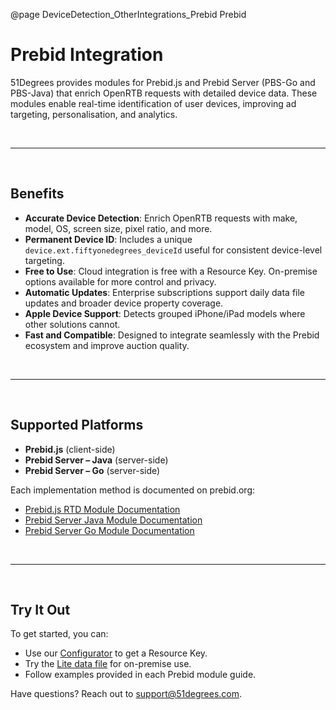 @page DeviceDetection_OtherIntegrations_Prebid Prebid

# Prebid Integration

51Degrees provides modules for Prebid.js and Prebid Server (PBS-Go and PBS-Java) that enrich OpenRTB requests with detailed device data. These modules enable real-time identification of user devices, improving ad targeting, personalisation, and analytics.

<BR>

---

<BR>

## Benefits

* **Accurate Device Detection**: Enrich OpenRTB requests with make, model, OS, screen size, pixel ratio, and more.
* **Permanent Device ID**: Includes a unique `device.ext.fiftyonedegrees_deviceId` useful for consistent device-level targeting.
* **Free to Use**: Cloud integration is free with a Resource Key. On-premise options available for more control and privacy.
* **Automatic Updates**: Enterprise subscriptions support daily data file updates and broader device property coverage.
* **Apple Device Support**: Detects grouped iPhone/iPad models where other solutions cannot.
* **Fast and Compatible**: Designed to integrate seamlessly with the Prebid ecosystem and improve auction quality.

<BR>

---

<BR>

## Supported Platforms

* **Prebid.js** (client-side)
* **Prebid Server – Java** (server-side)
* **Prebid Server – Go** (server-side)

Each implementation method is documented on prebid.org:

* <a href="https://docs.prebid.org/dev-docs/modules/51DegreesRtdProvider.html" target="_blank">Prebid.js RTD Module Documentation</a>
* <a href="https://docs.prebid.org/prebid-server/pbs-modules/51degrees-device-detection.html" target="_blank">Prebid Server Java Module Documentation</a>
* <a href="https://docs.prebid.org/prebid-server/pbs-modules/51degrees-device-detection.html" target="_blank">Prebid Server Go Module Documentation</a>


<BR>

---

<BR>

## Try It Out

To get started, you can:

* Use our [Configurator](https://configure.51degrees.com) to get a Resource Key.
* Try the [Lite data file](https://github.com/51Degrees/device-detection-data) for on-premise use.
* Follow examples provided in each Prebid module guide.

Have questions? Reach out to [support@51degrees.com](mailto:support@51degrees.com).
